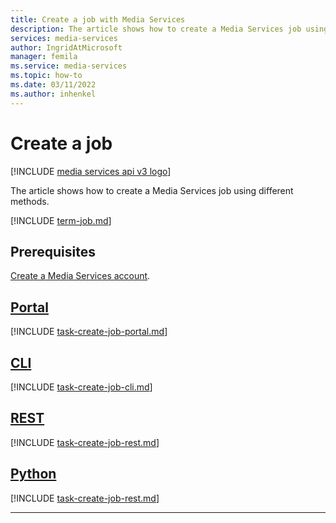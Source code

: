 ```yaml
---
title: Create a job with Media Services 
description: The article shows how to create a Media Services job using different methods.
services: media-services
author: IngridAtMicrosoft
manager: femila
ms.service: media-services
ms.topic: how-to
ms.date: 03/11/2022
ms.author: inhenkel
---
```


# Create a job

[!INCLUDE [media services api v3 logo](./includes/v3-hr.md)]

The article shows how to create a Media Services job using different methods.

[!INCLUDE [term-job.md](./includes/term-job.md)]

## Prerequisites

[Create a Media Services account](./account-create-how-to.md).

## [Portal](#tab/portal/)

[!INCLUDE [task-create-job-portal.md](./includes/task-create-job-portal.md)]

## [CLI](#tab/cli/)

[!INCLUDE [task-create-job-cli.md](./includes/task-create-job-cli.md)]

## [REST](#tab/rest/)

[!INCLUDE [task-create-job-rest.md](./includes/task-create-job-rest.md)]

## [Python](#tab/python/)

[!INCLUDE [task-create-job-rest.md](./includes/task-create-job-python.md)]

---
